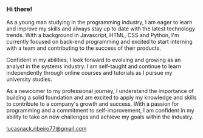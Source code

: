 ### Hi there!

As a young man studying in the programming industry, I am eager to learn and improve my skills and always stay up to date with the latest technology trends. With a background in Javascript, HTML, CSS and Python, I'm currently focused on back-end programming and excited to start interning with a team and contributing to the success of their products.

Confident in my abilities, I look forward to evolving and growing as an analyst in the systems industry. I am self-taught and continue to learn independently through online courses and tutorials as I pursue my university studies.

As a newcomer to my professional journey, I understand the importance of building a solid foundation and am excited to apply my knowledge and skills to contribute to a company's growth and success. With a passion for programming and a commitment to self-improvement, I am confident in my ability to take on new challenges and achieve my goals within the industry.

lucasnack.ribeiro77@gmail.com
